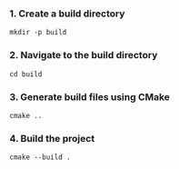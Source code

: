 

### 1. Create a build directory
`mkdir -p build`

### 2. Navigate to the build directory
`cd build`

### 3. Generate build files using CMake
`cmake ..`

### 4. Build the project
`cmake --build .`
